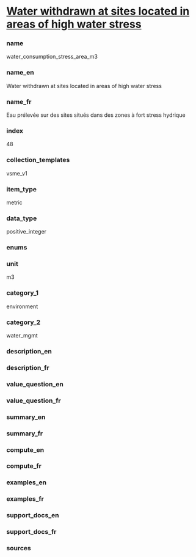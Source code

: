 
# [Water withdrawn at sites located in areas of high water stress](#water_consumption_stress_area_m3)

### name

water_consumption_stress_area_m3

### name_en

Water withdrawn at sites located in areas of high water stress

### name_fr

Eau prélevée sur des sites situés dans des zones à fort stress hydrique

### index

48

### collection_templates

vsme_v1

### item_type

metric

### data_type

positive_integer

### enums



### unit

m3

### category_1

environment

### category_2

water_mgmt

### description_en



### description_fr



### value_question_en



### value_question_fr



### summary_en



### summary_fr



### compute_en



### compute_fr



### examples_en



### examples_fr



### support_docs_en



### support_docs_fr



### sources
